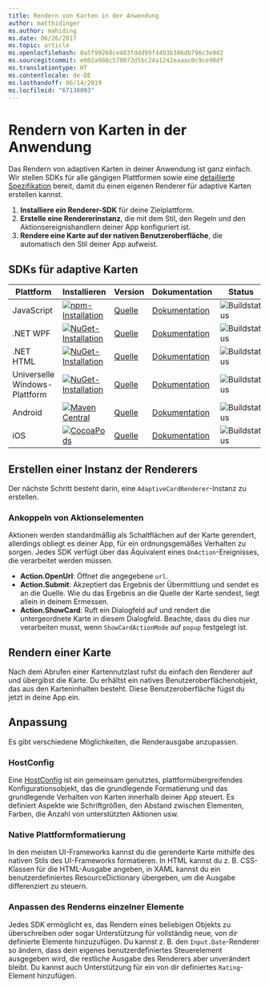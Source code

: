 ```yaml
---
title: Rendern von Karten in der Anwendung
author: matthidinger
ms.author: mahiding
ms.date: 06/26/2017
ms.topic: article
ms.openlocfilehash: 0a5f99268ce483fddd99f4493b386db796c3e9d2
ms.sourcegitcommit: e002a988c570072d5bc24a1242eaaac0c9ce90df
ms.translationtype: HT
ms.contentlocale: de-DE
ms.lasthandoff: 06/14/2019
ms.locfileid: "67138093"
---
```

# <a name="rendering-cards-inside-your-application"></a>Rendern von Karten in der Anwendung

Das Rendern von adaptiven Karten in deiner Anwendung ist ganz einfach. Wir stellen SDKs für alle gängigen Plattformen sowie eine [detaillierte Spezifikation](implement-a-renderer.md) bereit, damit du einen eigenen Renderer für adaptive Karten erstellen kannst.

1. **Installiere ein Renderer-SDK** für deine Zielplattform.
2. **Erstelle eine Rendererinstanz**, die mit dem Stil, den Regeln und den Aktionsereignishandlern deiner App konfiguriert ist.
3. **Rendere eine Karte auf der nativen Benutzeroberfläche**, die automatisch den Stil deiner App aufweist.

## <a name="adaptive-cards-sdks"></a>SDKs für adaptive Karten

|Plattform|Installieren|Version|Dokumentation|Status|
|---|---|---|---|---|
| JavaScript | [![npm-Installation](https://img.shields.io/npm/v/adaptivecards.svg)](https://www.npmjs.com/package/adaptivecards) | [Quelle](https://github.com/Microsoft/AdaptiveCards/tree/master/source/nodejs)| [Dokumentation](../sdk/rendering-cards/javascript/getting-started.md) | ![Buildstatus](https://img.shields.io/vso/build/Microsoft/56cf629e-8f3a-4412-acbc-bf69366c552c/20564.svg) |
| .NET WPF | [![NuGet-Installation](https://img.shields.io/nuget/vpre/AdaptiveCards.Rendering.Wpf.svg)](https://www.nuget.org/packages/AdaptiveCards.Rendering.Wpf) | [Quelle](https://github.com/Microsoft/AdaptiveCards/tree/master/source/dotnet)| [Dokumentation](../sdk/rendering-cards/net-wpf/getting-started.md) | ![Buildstatus](https://img.shields.io/vso/build/Microsoft/56cf629e-8f3a-4412-acbc-bf69366c552c/20596.svg) |
| .NET HTML | [![NuGet-Installation](https://img.shields.io/nuget/vpre/AdaptiveCards.Rendering.Html.svg)](https://www.nuget.org/packages/AdaptiveCards.Rendering.Html) | [Quelle](https://github.com/Microsoft/AdaptiveCards/tree/master/source/dotnet) | [Dokumentation](../sdk/rendering-cards/net-html/getting-started.md) | ![Buildstatus](https://img.shields.io/vso/build/Microsoft/56cf629e-8f3a-4412-acbc-bf69366c552c/20596.svg) |
| Universelle Windows-Plattform | [![NuGet-Installation](https://img.shields.io/nuget/vpre/AdaptiveCards.Rendering.Uwp.svg)](https://www.nuget.org/packages/AdaptiveCards.Rendering.Uwp) | [Quelle](https://github.com/Microsoft/AdaptiveCards/tree/master/source/uwp) | [Dokumentation](../sdk/rendering-cards/uwp/getting-started.md) | ![Buildstatus](https://img.shields.io/vso/build/Microsoft/56cf629e-8f3a-4412-acbc-bf69366c552c/20583.svg) |
| Android | [![Maven Central](https://img.shields.io/maven-central/v/io.adaptivecards/adaptivecards-android.svg)](https://search.maven.org/#search%7Cga%7C1%7Ca%3A%22adaptivecards-android%22) | [Quelle](https://github.com/Microsoft/AdaptiveCards/tree/master/source/android) | [Dokumentation](../sdk/rendering-cards/android/getting-started.md) | ![Buildstatus](https://img.shields.io/vso/build/Microsoft/8d47e068-03c8-4cdc-aa9b-fc6929290322/17651.svg)
| iOS | [![CocoaPods](https://img.shields.io/cocoapods/v/AdaptiveCards.svg)](https://cocoapods.org/pods/AdaptiveCards) | [Quelle](https://github.com/Microsoft/AdaptiveCards/tree/master/source/ios) | [Dokumentation](../sdk/rendering-cards/ios/getting-started.md) |  ![Buildstatus](https://img.shields.io/vso/build/Microsoft/8d47e068-03c8-4cdc-aa9b-fc6929290322/16990.svg) |

## <a name="create-an-instance-of-the-renderer"></a>Erstellen einer Instanz der Renderers

Der nächste Schritt besteht darin, eine `AdaptiveCardRenderer`-Instanz zu erstellen. 

### <a name="hook-up-action-events"></a>Ankoppeln von Aktionselementen

Aktionen werden standardmäßig als Schaltflächen auf der Karte gerendert, allerdings obliegt es deiner App, für ein ordnungsgemäßes Verhalten zu sorgen. Jedes SDK verfügt über das Äquivalent eines `OnAction`-Ereignisses, die verarbeitet werden müssen.

* **Action.OpenUrl**: Öffnet die angegebene `url`.  
* **Action.Submit**: Akzeptiert das Ergebnis der Übermittlung und sendet es an die Quelle. Wie du das Ergebnis an die Quelle der Karte sendest, liegt allein in deinem Ermessen.
* **Action.ShowCard**: Ruft ein Dialogfeld auf und rendert die untergeordnete Karte in diesem Dialogfeld. Beachte, dass du dies nur verarbeiten musst, wenn `ShowCardActionMode` auf `popup` festgelegt ist.

## <a name="render-a-card"></a>Rendern einer Karte

Nach dem Abrufen einer Kartennutzlast rufst du einfach den Renderer auf und übergibst die Karte. Du erhältst ein natives Benutzeroberflächenobjekt, das aus den Karteninhalten besteht. Diese Benutzeroberfläche fügst du jetzt in deine App ein.

## <a name="customization"></a>Anpassung

Es gibt verschiedene Möglichkeiten, die Renderausgabe anzupassen. 

### <a name="hostconfig"></a>HostConfig

Eine [HostConfig](host-config.md) ist ein gemeinsam genutztes, plattformübergreifendes Konfigurationsobjekt, das die grundlegende Formatierung und das grundlegende Verhalten von Karten innerhalb deiner App steuert. Es definiert Aspekte wie Schriftgrößen, den Abstand zwischen Elementen, Farben, die Anzahl von unterstützten Aktionen usw. 

### <a name="native-platform-styling"></a>Native Plattformformatierung

In den meisten UI-Frameworks kannst du die gerenderte Karte mithilfe des nativen Stils des UI-Frameworks formatieren. In HTML kannst du z. B. CSS-Klassen für die HTML-Ausgabe angeben, in XAML kannst du ein benutzerdefiniertes ResourceDictionary übergeben, um die Ausgabe differenziert zu steuern.

### <a name="customize-per-element-rendering"></a>Anpassen des Renderns einzelner Elemente

Jedes SDK ermöglicht es, das Rendern eines beliebigen Objekts zu überschreiben oder sogar Unterstützung für vollständig neue, von dir definierte Elemente hinzuzufügen.  Du kannst z. B. den `Input.Date`-Renderer so ändern, dass dein eigenes benutzerdefiniertes Steuerelement ausgegeben wird, die restliche Ausgabe des Renderers aber unverändert bleibt. Du kannst auch Unterstützung für ein von dir definiertes `Rating`-Element hinzufügen.



